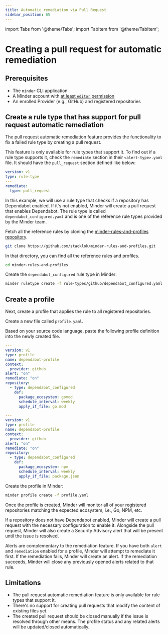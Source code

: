```yaml
---
title: Automatic remediation via Pull Request
sidebar_position: 65
---
```


import Tabs from '@theme/Tabs'; import TabItem from '@theme/TabItem';

# Creating a pull request for automatic remediation

## Prerequisites

- The `minder` CLI application
- A Minder account with
  [at least `editor` permission](../user_management/user_roles.md)
- An enrolled Provider (e.g., GitHub) and registered repositories

## Create a rule type that has support for pull request automatic remediation

The pull request automatic remediation feature provides the functionality to fix
a failed rule type by creating a pull request.

This feature is only available for rule types that support it. To find out if a
rule type supports it, check the `remediate` section in their
`<alert-type>.yaml` file. It should have the `pull_request` section defined like
below:

```yaml
version: v1
type: rule-type
---
remediate:
  type: pull_request
```

In this example, we will use a rule type that checks if a repository has
Dependabot enabled. If it's not enabled, Minder will create a pull request that
enables Dependabot. The rule type is called `dependabot_configured.yaml` and is
one of the reference rule types provided by the Minder team.

Fetch all the reference rules by cloning the
[minder-rules-and-profiles repository](https://github.com/stacklok/minder-rules-and-profiles).

```bash
git clone https://github.com/stacklok/minder-rules-and-profiles.git
```

In that directory, you can find all the reference rules and profiles.

```bash
cd minder-rules-and-profiles
```

Create the `dependabot_configured` rule type in Minder:

```bash
minder ruletype create -f rule-types/github/dependabot_configured.yaml
```

## Create a profile

Next, create a profile that applies the rule to all registered repositories.

Create a new file called `profile.yaml`.

Based on your source code language, paste the following profile definition into
the newly created file.

<Tabs>
<TabItem value="go" label="Go" default>

```yaml
---
version: v1
type: profile
name: dependabot-profile
context:
  provider: github
alert: "on"
remediate: "on"
repository:
  - type: dependabot_configured
    def:
      package_ecosystem: gomod
      schedule_interval: weekly
      apply_if_file: go.mod
```

</TabItem>
<TabItem value="npm" label="NPM">

```yaml
---
version: v1
type: profile
name: dependabot-profile
context:
  provider: github
alert: "on"
remediate: "on"
repository:
  - type: dependabot_configured
    def:
      package_ecosystem: npm
      schedule_interval: weekly
      apply_if_file: package.json
```

</TabItem>
</Tabs>

Create the profile in Minder:

```bash
minder profile create -f profile.yaml
```

Once the profile is created, Minder will monitor all of your registered
repositories matching the expected ecosystem, i.e., Go, NPM, etc.

If a repository does not have Dependabot enabled, Minder will create a pull
request with the necessary configuration to enable it. Alongside the pull
request, Minder will also create a Security Advisory alert that will be present
until the issue is resolved.

Alerts are complementary to the remediation feature. If you have both `alert`
and `remediation` enabled for a profile, Minder will attempt to remediate it
first. If the remediation fails, Minder will create an alert. If the remediation
succeeds, Minder will close any previously opened alerts related to that rule.

## Limitations

- The pull request automatic remediation feature is only available for rule
  types that support it.
- There's no support for creating pull requests that modify the content of
  existing files yet.
- The created pull request should be closed manually if the issue is resolved
  through other means. The profile status and any related alerts will be
  updated/closed automatically.
